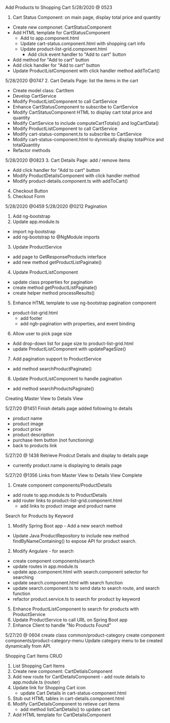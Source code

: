 Add Products to Shopping Cart
5/28/2020 @ 0523
1. Cart Status Component: on main page, display total price and quantity
  - Create new compnonet: CartStatusComponent
  - Add HTML template for CartStatusComponent
    - Add <app-cart-status /> to app.component.html
    - Update cart-status.component.html with shopping cart info
    - Update product-list-grid.component.html
      - Add click event handler to "Add to cart" button
   - Add method for "Add to cart" button 
  - Add click handler for "Add to cart" button
  - Update ProductListComponent with click handler method addToCart()

5/28/2020 @0747
2. Cart Details Page: list the items in the cart
  - Create model class: CartItem
  - Develop CartService
  - Modify ProductListComponent to call CartService
  - Enhance CartStatusComponent to subscribe to CartService
  - Modify CartStatusComponent HTML to display cart total price and quantity
  - Modify CartService to include computeCartTotals() and logCartData()
  - Modify ProductListComponent to call CartService
  - Modify cart-status-component.ts to subscribe to CartService
  - Modify cart-status-component.html to dynmically display totalPrice and totalQuantity
  - Refactor methods  

5/28/2020 @0823
3. Cart Details Page: add / remove items
  - Add click handler for "Add to cart" button
  - Modify ProductDetailsComponent with click handler method
  - Modify product-details.component.ts with addToCart()

4. Checkout Button
5. Checkout Form


5/28/2020 @0459
5/28/2020 @0212
Pagination
1. Add ng-bootstrap
2. Update app.module.ts
  - import ng-bootstrap
  - add ng-bootstrap to @NgModule imports
3. Update ProductService
  - add page to GetResponseProducts interface
  - add new method getProductListPaginate()
4. Update ProductListComponent
  - update class properties for pagination
  - create method getProductListPaginate()
  - create helper method processResults()
5. Enhance HTML template to use ng-bootstrap pagination component
  - product-list-grid.html
    - add footer
    - add ngb-pagination with properties, and event binding
6. Allow user to pick page size
  - Add drop-down list for page size to product-list-grid.html
  - update ProductListComponent with updatePageSize()
7. Add pagination support to ProductService
  -  add method searchProductPaginate() 
8. Update ProductListComponent to handle pagination
  - add method searchProductsPaginate()

Creating Master View to Details View

5/27/20 @1451
Finish details page added following to details
  - product name
  - product image
  - product price
  - product description
  - purchase item button (not functioning)
  - back to products link

5/27/20 @ 1438
Retrieve Prodcut Details and display to details page
  - currently product.name is displaying to details page

5/27/20 @1356
Links from Master View to Details View Complete
1. Create component components/ProductDetails
  - add route to app.module.ts to ProductDetails
  - add router links to product-list-grid.component.html
    - add links to product image and product name



Search for Products by Keyword
1. Modify Spring Boot app - Add a new search method
  - Update Java ProductRepository to include new method findByNameContaining() to 
    expose API for product search. 
2. Modify Angulare - for search
  - create component components/search
  - update routes in app.module.ts
  - update app.component.html with search.component selector for searching
  - update search.component.html with search function
  - update search.component.ts to send data to search route, and search function
  - refactor product.service.ts to search for product by keyword
5. Enhance ProductListComponent to search for products with ProductService
6. Update ProductService to call URL on Spring Boot app
7. Enhance Client to handle "No Products Found"

5/27/20 @ 0604
create class common/product-category
create component components/product-category-menu
Update category menu to be created dynamically from
API. 

Shopping Cart Items CRUD
1. List Shopping Cart Items
  1. Create new component: CartDetialsComponent
  2. Add new route for CartDetailsComponent
    - add route details to app.module.ts (router)
  3. Update link for Shopping Cart icon
     - update Cart Details in cart-status-component.html
  4. Stub out HTML tables in cart-details.component.html
  5. Modify CartDetailsComponent to retieve cart items
     - add method listCartDetails() to update cart
  6. Add HTML template for CartDetailsComponent

